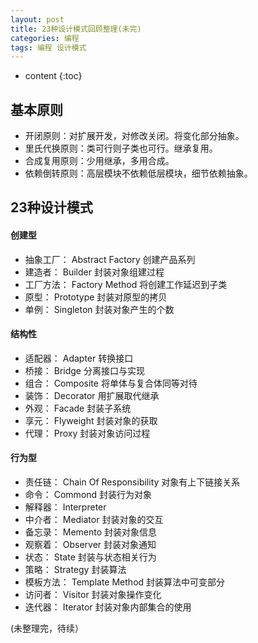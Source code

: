```yaml
---
layout: post
title: 23种设计模式回顾整理(未完)
categories: 编程
tags: 编程 设计模式
---
```


* content
{:toc}

## 基本原则  

* 开闭原则：对扩展开发，对修改关闭。将变化部分抽象。  
* 里氏代换原则：类可行则子类也可行。继承复用。  
* 合成复用原则：少用继承，多用合成。  
* 依赖倒转原则：高层模块不依赖低层模块，细节依赖抽象。  


## 23种设计模式  

#### 创建型

* 抽象工厂： Abstract Factory 创建产品系列  
* 建造者： Builder 封装对象组建过程  
* 工厂方法： Factory Method 将创建工作延迟到子类  
* 原型： Prototype 封装对原型的拷贝  
* 单例： Singleton 封装对象产生的个数  

#### 结构性  

* 适配器： Adapter 转换接口  
* 桥接： Bridge 分离接口与实现  
* 组合： Composite 将单体与复合体同等对待  
* 装饰： Decorator 用扩展取代继承  
* 外观： Facade 封装子系统  
* 享元： Flyweight 封装对象的获取  
* 代理： Proxy 封装对象访问过程  

#### 行为型  

* 责任链： Chain Of Responsibility 对象有上下链接关系  
* 命令： Commond 封装行为对象  
* 解释器： Interpreter  
* 中介者： Mediator 封装对象的交互  
* 备忘录： Memento 封装对象信息  
* 观察着： Observer 封装对象通知  
* 状态： State 封装与状态相关行为  
* 策略： Strategy 封装算法  
* 模板方法： Template Method 封装算法中可变部分  
* 访问者： Visitor 封装对象操作变化  
* 迭代器： Iterator 封装对象内部集合的使用  

(未整理完，待续）